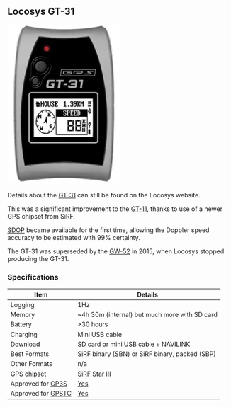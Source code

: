 ## Locosys GT-31

![apex-pro](img/gt-31.jpg)



Details about the [GT-31](https://www.locosystech.com/en/product/gps-handheld-data-logger-gt-31.html) can still be found on the Locosys website.

This was a significant improvement to the [GT-11](../gt-11/README.md), thanks to use of a newer GPS chipset from SiRF.

[SDOP](https://nujournal.net/estimating-accuracy-of-gps-doppler-speed-measurement-using-speed-dilution-of-precision-sdop-parameter/) became available for the first time, allowing the Doppler speed accuracy to be estimated with 99% certainty.

The GT-31 was superseded by the [GW-52](../gw-52/README.md) in 2015, when Locosys stopped producing the GT-31.



### Specifications

| Item          | Details                                                    |
| ------------- | ---------------------------------------------------------- |
| Logging       | 1Hz                                                        |
| Memory        | ~4h 30m (internal) but much more with SD card              |
| Battery       | >30 hours                                                  |
| Charging      | Mini USB cable                                             |
| Download      | SD card or mini USB cable + NAVILINK                       |
| Best Formats  | SiRF binary (SBN) or SiRF binary, packed (SBP)             |
| Other Formats | n/a                                                        |
| GPS chipset   | [SiRF Star III](https://en.wikipedia.org/wiki/SiRFstarIII) |
| Approved for [GP3S](https://www.gps-speedsurfing.com/) | [Yes](https://www.gps-speedsurfing.com/default.aspx?mnu=item&item=GTx) |
| Approved for [GPSTC](https://www.gpsteamchallenge.com.au/) | [Yes](https://www.gpsteamchallenge.com.au/pages/rules)      |
